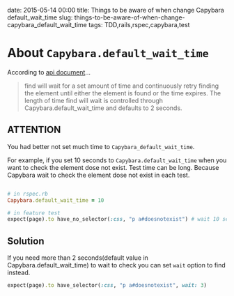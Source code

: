 date: 2015-05-14 00:00
title: Things to be aware of when change Capybara default_wait_time
slug: things-to-be-aware-of-when-change-capybara_default_wait_time
tags: TDD,rails,rspec,capybara,test

# About `Capybara.default_wait_time`

According to [api document](http://www.rubydoc.info/github/jnicklas/capybara/Capybara/Node/Finders#find-instance_method)...

> find will wait for a set amount of time and continuously retry finding the element until either the element is found or the time expires.
> The length of time find will wait is controlled through Capybara.default_wait_time and defaults to 2 seconds.


## ATTENTION

You had better not set much time to `Capybara_default_wait_time`.

For example, if you set 10 seconds to `Capybara.default_wait_time` when you want to check the element dose not exist.
Test time can be long. Because Capybara wait to check the element dose not exist in each test.

```ruby

# in rspec.rb
Capybara.default_wait_time = 10

# in feature test
expect(page).to have_no_selector(:css, "p a#doesnotexist") # wait 10 seconds
```


## Solution

If you need more than 2 seconds(default value in Capybara.default_wait_time) to wait to check you can set `wait` option to find instead.

```ruby
expect(page).to have_selector(:css, "p a#doesnotexist", wait: 3) 
```


